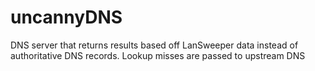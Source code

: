 # uncannyDNS
DNS server that returns results based off LanSweeper data instead of authoritative DNS records.  Lookup misses are passed to upstream DNS
